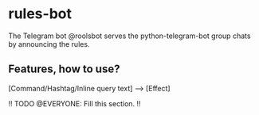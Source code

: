 # rules-bot
The Telegram bot @roolsbot serves the python-telegram-bot group chats by announcing the rules.

## Features, how to use?

[Command/Hashtag/Inline query text] --> [Effect]

!! TODO @EVERYONE: Fill this section. !!
